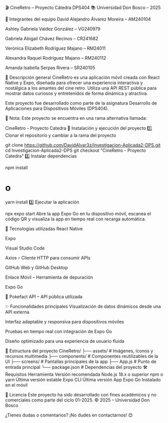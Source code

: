 🎬 CineRetro – Proyecto Cátedra DPS404
📚 Universidad Don Bosco – 2025

👥 Integrantes del equipo
David Alejandro Álvarez Moreira – AM240104

Ashley Gabriela Valdez González – VG240979

Gabriela Abigail Chávez Recinos – CR241682

Verónica Elizabeth Rodríguez Majano – RM24011

Alexandra Raquel Rodríguez Majano – RM240112

Amanda Isabella Serpas Rivera – SR240105

📱 Descripción general
CineRetro es una aplicación móvil creada con React Native y Expo, diseñada para ofrecer una experiencia interactiva y nostálgica a los amantes del cine retro. Utiliza una API REST pública para mostrar datos curiosos y entretenidos de forma dinámica y atractiva.

Este proyecto fue desarrollado como parte de la asignatura Desarrollo de Aplicaciones para Dispositivos Móviles (DPS404).

📌 Nota: Este proyecto se encuentra en una rama alternativa llamada:


CineRetro - Proyecto Catedra
🚀 Instalación y ejecución del proyecto
1️⃣ Clonar el repositorio y cambiar a la rama del proyecto

git clone https://github.com/DavidAlvar3z/Investigacion-Aplicada2-DPS.git
cd Investigacion-Aplicada2-DPS
git checkout "CineRetro - Proyecto Catedra"
2️⃣ Instalar dependencias

npm install
# o
yarn install
3️⃣ Ejecutar la aplicación

npx expo start
Abre la app Expo Go en tu dispositivo móvil, escanea el código QR y visualiza la app en tiempo real con recarga automática.

🧰 Tecnologías utilizadas
React Native

Expo

Visual Studio Code

Axios – Cliente HTTP para consumir APIs

GitHub Web y GitHub Desktop

Enlace Móvil – Herramienta de depuración

Expo Go

🔗 Pokefact API – API pública utilizada

✨ Funcionalidades principales
Visualización de datos dinámicos desde una API externa

Interfaz adaptable y responsiva para dispositivos móviles

Pruebas en tiempo real con integración de Expo Go

Diseño optimizado para una experiencia de usuario fluida

📁 Estructura del proyecto
CineRetro/
├── assets/               # Imágenes, íconos y recursos multimedia
├── components/           # Componentes reutilizables de la UI
├── screens/              # Pantallas principales de la app
├── App.js                # Punto de entrada principal
└── package.json          # Dependencias del proyecto
🛠 Requisitos
Herramienta	Versión recomendada
Node.js	18.x o superior
npm o yarn	Última versión estable
Expo CLI	Última versión
App Expo Go	Instalado en el móvil

📄 Licencia
Este proyecto ha sido desarrollado con fines académicos y no comerciales como parte del ciclo 01-2025.
© 2025 – Universidad Don Bosco

¿Tienes dudas o comentarios? ¡No dudes en contactarnos! 😊
